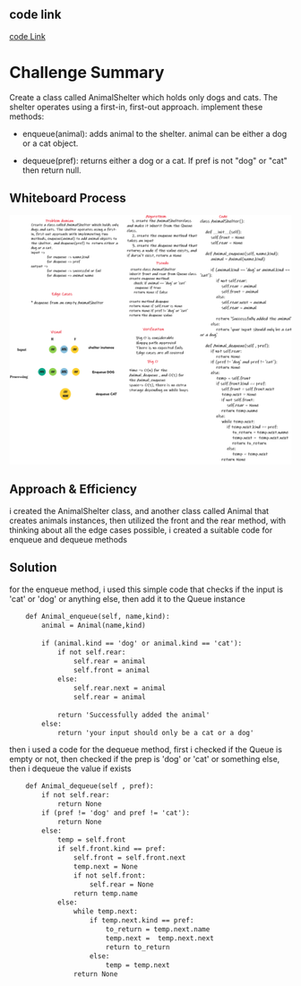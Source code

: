 ## code link

[code Link](fifo_animal_shelter/fifo_animal_shelter.py)

# Challenge Summary
Create a class called AnimalShelter which holds only dogs and cats. The shelter operates using a first-in, first-out approach. implement these methods:

* enqueue(animal): adds animal to the shelter. animal can be either a dog or a cat object.

* dequeue(pref): returns either a dog or a cat. If pref is not "dog" or "cat" then return null.

## Whiteboard Process
![d](resources/cc12.png)

## Approach & Efficiency

i created the AnimalShelter class, and another class called Animal that creates animals instances, then utilized the front and the rear method, with thinking about all the edge cases possible, i created a suitable code for enqueue and dequeue methods

## Solution

for the enqueue method, i used this simple code that checks if the input is 'cat' or 'dog' or anything else, then add it to the Queue instance
```
    def Animal_enqueue(self, name,kind):
        animal = Animal(name,kind)

        if (animal.kind == 'dog' or animal.kind == 'cat'):
            if not self.rear:
                self.rear = animal
                self.front = animal
            else:
                self.rear.next = animal
                self.rear = animal

            return 'Successfully added the animal'
        else:
            return 'your input should only be a cat or a dog'
```

then i used a code for the dequeue method, first i checked if the Queue is empty or not, then checked if the prep is 'dog' or 'cat' or something else, then i dequeue the value if exists

```
    def Animal_dequeue(self , pref):
        if not self.rear:
            return None
        if (pref != 'dog' and pref != 'cat'):
            return None
        else:
            temp = self.front
            if self.front.kind == pref:
                self.front = self.front.next
                temp.next = None
                if not self.front:
                    self.rear = None
                return temp.name
            else:
                while temp.next:
                    if temp.next.kind == pref:
                        to_return = temp.next.name
                        temp.next =  temp.next.next
                        return to_return
                    else:
                        temp = temp.next
                return None
```
